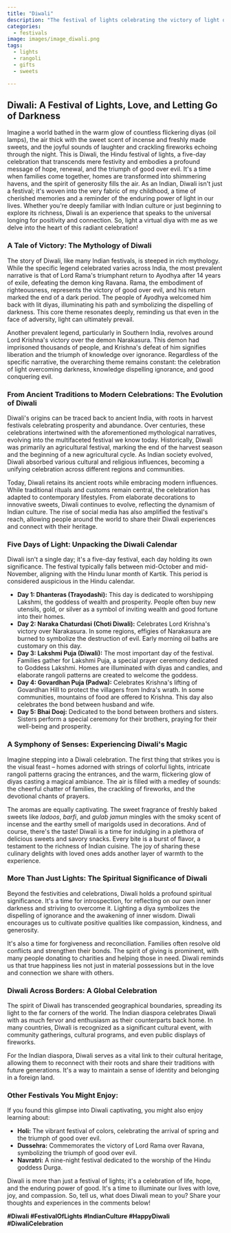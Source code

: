 ```yaml
---
title: "Diwali"
description: "The festival of lights celebrating the victory of light over darkness and good over evil. Homes are decorated with oil lamps, candles, and colorful rangoli patterns."
categories:
  - festivals
image: images/image_diwali.png
tags:
  - lights
  - rangoli
  - gifts
  - sweets

---
```


## Diwali: A Festival of Lights, Love, and Letting Go of Darkness

Imagine a world bathed in the warm glow of countless flickering diyas (oil lamps), the air thick with the sweet scent of incense and freshly made sweets, and the joyful sounds of laughter and crackling fireworks echoing through the night. This is Diwali, the Hindu festival of lights, a five-day celebration that transcends mere festivity and embodies a profound message of hope, renewal, and the triumph of good over evil. It's a time when families come together, homes are transformed into shimmering havens, and the spirit of generosity fills the air. As an Indian, Diwali isn't just a festival; it's woven into the very fabric of my childhood, a time of cherished memories and a reminder of the enduring power of light in our lives. Whether you're deeply familiar with Indian culture or just beginning to explore its richness, Diwali is an experience that speaks to the universal longing for positivity and connection. So, light a virtual diya with me as we delve into the heart of this radiant celebration!

### A Tale of Victory: The Mythology of Diwali

The story of Diwali, like many Indian festivals, is steeped in rich mythology. While the specific legend celebrated varies across India, the most prevalent narrative is that of Lord Rama's triumphant return to Ayodhya after 14 years of exile, defeating the demon king Ravana. Rama, the embodiment of righteousness, represents the victory of good over evil, and his return marked the end of a dark period. The people of Ayodhya welcomed him back with lit diyas, illuminating his path and symbolizing the dispelling of darkness. This core theme resonates deeply, reminding us that even in the face of adversity, light can ultimately prevail.

Another prevalent legend, particularly in Southern India, revolves around Lord Krishna's victory over the demon Narakasura. This demon had imprisoned thousands of people, and Krishna's defeat of him signifies liberation and the triumph of knowledge over ignorance. Regardless of the specific narrative, the overarching theme remains constant: the celebration of light overcoming darkness, knowledge dispelling ignorance, and good conquering evil.

### From Ancient Traditions to Modern Celebrations: The Evolution of Diwali

Diwali's origins can be traced back to ancient India, with roots in harvest festivals celebrating prosperity and abundance. Over centuries, these celebrations intertwined with the aforementioned mythological narratives, evolving into the multifaceted festival we know today. Historically, Diwali was primarily an agricultural festival, marking the end of the harvest season and the beginning of a new agricultural cycle. As Indian society evolved, Diwali absorbed various cultural and religious influences, becoming a unifying celebration across different regions and communities.

Today, Diwali retains its ancient roots while embracing modern influences. While traditional rituals and customs remain central, the celebration has adapted to contemporary lifestyles. From elaborate decorations to innovative sweets, Diwali continues to evolve, reflecting the dynamism of Indian culture. The rise of social media has also amplified the festival's reach, allowing people around the world to share their Diwali experiences and connect with their heritage.

### Five Days of Light: Unpacking the Diwali Calendar

Diwali isn't a single day; it's a five-day festival, each day holding its own significance. The festival typically falls between mid-October and mid-November, aligning with the Hindu lunar month of Kartik. This period is considered auspicious in the Hindu calendar.

*   **Day 1: Dhanteras (Trayodashi):** This day is dedicated to worshipping Lakshmi, the goddess of wealth and prosperity. People often buy new utensils, gold, or silver as a symbol of inviting wealth and good fortune into their homes.
*   **Day 2: Naraka Chaturdasi (Choti Diwali):** Celebrates Lord Krishna's victory over Narakasura. In some regions, effigies of Narakasura are burned to symbolize the destruction of evil. Early morning oil baths are customary on this day.
*   **Day 3: Lakshmi Puja (Diwali):** The most important day of the festival. Families gather for Lakshmi Puja, a special prayer ceremony dedicated to Goddess Lakshmi. Homes are illuminated with diyas and candles, and elaborate rangoli patterns are created to welcome the goddess.
*   **Day 4: Govardhan Puja (Padwa):** Celebrates Krishna's lifting of Govardhan Hill to protect the villagers from Indra's wrath. In some communities, mountains of food are offered to Krishna. This day also celebrates the bond between husband and wife.
*   **Day 5: Bhai Dooj:** Dedicated to the bond between brothers and sisters. Sisters perform a special ceremony for their brothers, praying for their well-being and prosperity.

### A Symphony of Senses: Experiencing Diwali's Magic

Imagine stepping into a Diwali celebration. The first thing that strikes you is the visual feast – homes adorned with strings of colorful lights, intricate rangoli patterns gracing the entrances, and the warm, flickering glow of diyas casting a magical ambiance. The air is filled with a medley of sounds: the cheerful chatter of families, the crackling of fireworks, and the devotional chants of prayers.

The aromas are equally captivating. The sweet fragrance of freshly baked sweets like *ladoos*, *barfi*, and *gulab jamun* mingles with the smoky scent of incense and the earthy smell of marigolds used in decorations. And of course, there's the taste! Diwali is a time for indulging in a plethora of delicious sweets and savory snacks. Every bite is a burst of flavor, a testament to the richness of Indian cuisine. The joy of sharing these culinary delights with loved ones adds another layer of warmth to the experience.

### More Than Just Lights: The Spiritual Significance of Diwali

Beyond the festivities and celebrations, Diwali holds a profound spiritual significance. It's a time for introspection, for reflecting on our own inner darkness and striving to overcome it. Lighting a diya symbolizes the dispelling of ignorance and the awakening of inner wisdom. Diwali encourages us to cultivate positive qualities like compassion, kindness, and generosity.

It's also a time for forgiveness and reconciliation. Families often resolve old conflicts and strengthen their bonds. The spirit of giving is prominent, with many people donating to charities and helping those in need. Diwali reminds us that true happiness lies not just in material possessions but in the love and connection we share with others.

### Diwali Across Borders: A Global Celebration

The spirit of Diwali has transcended geographical boundaries, spreading its light to the far corners of the world. The Indian diaspora celebrates Diwali with as much fervor and enthusiasm as their counterparts back home. In many countries, Diwali is recognized as a significant cultural event, with community gatherings, cultural programs, and even public displays of fireworks.

For the Indian diaspora, Diwali serves as a vital link to their cultural heritage, allowing them to reconnect with their roots and share their traditions with future generations. It's a way to maintain a sense of identity and belonging in a foreign land.

### Other Festivals You Might Enjoy:

If you found this glimpse into Diwali captivating, you might also enjoy learning about:

*   **Holi:** The vibrant festival of colors, celebrating the arrival of spring and the triumph of good over evil.
*   **Dussehra:** Commemorates the victory of Lord Rama over Ravana, symbolizing the triumph of good over evil.
*   **Navratri:** A nine-night festival dedicated to the worship of the Hindu goddess Durga.

Diwali is more than just a festival of lights; it's a celebration of life, hope, and the enduring power of good. It's a time to illuminate our lives with love, joy, and compassion. So, tell us, what does Diwali mean to you? Share your thoughts and experiences in the comments below!

**#Diwali #FestivalOfLights #IndianCulture #HappyDiwali #DiwaliCelebration**

